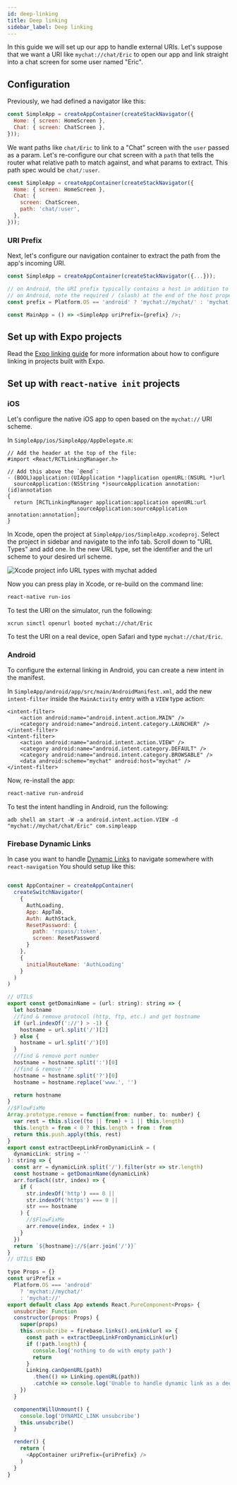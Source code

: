 ```yaml
---
id: deep-linking
title: Deep linking
sidebar_label: Deep linking
---
```


In this guide we will set up our app to handle external URIs. Let's suppose that we want a URI like `mychat://chat/Eric` to open our app and link straight into a chat screen for some user named "Eric".

## Configuration

Previously, we had defined a navigator like this:

```js
const SimpleApp = createAppContainer(createStackNavigator({
  Home: { screen: HomeScreen },
  Chat: { screen: ChatScreen },
}));
```

We want paths like `chat/Eric` to link to a "Chat" screen with the `user` passed as a param. Let's re-configure our chat screen with a `path` that tells the router what relative path to match against, and what params to extract. This path spec would be `chat/:user`.

```js
const SimpleApp = createAppContainer(createStackNavigator({
  Home: { screen: HomeScreen },
  Chat: {
    screen: ChatScreen,
    path: 'chat/:user',
  },
}));
```


### URI Prefix

Next, let's configure our navigation container to extract the path from the app's incoming URI. 

```js
const SimpleApp = createAppContainer(createStackNavigator({...}));

// on Android, the URI prefix typically contains a host in addition to scheme
// on Android, note the required / (slash) at the end of the host property
const prefix = Platform.OS == 'android' ? 'mychat://mychat/' : 'mychat://';

const MainApp = () => <SimpleApp uriPrefix={prefix} />;
```

## Set up with Expo projects

Read the [Expo linking guide](https://docs.expo.io/versions/latest/guides/linking.html) for more information about how to configure linking in projects built with Expo.

## Set up with `react-native init` projects

### iOS

Let's configure the native iOS app to open based on the `mychat://` URI scheme.

In `SimpleApp/ios/SimpleApp/AppDelegate.m`:

```
// Add the header at the top of the file:
#import <React/RCTLinkingManager.h>

// Add this above the `@end`:
- (BOOL)application:(UIApplication *)application openURL:(NSURL *)url
  sourceApplication:(NSString *)sourceApplication annotation:(id)annotation
{
  return [RCTLinkingManager application:application openURL:url
                      sourceApplication:sourceApplication annotation:annotation];
}
```

In Xcode, open the project at `SimpleApp/ios/SimpleApp.xcodeproj`. Select the project in sidebar and navigate to the info tab. Scroll down to "URL Types" and add one. In the new URL type, set the identifier and the url scheme to your desired url scheme.

![Xcode project info URL types with mychat added](/docs/assets/deep-linking/xcode-linking.png)

Now you can press play in Xcode, or re-build on the command line:

```sh
react-native run-ios
```

To test the URI on the simulator, run the following:

```
xcrun simctl openurl booted mychat://chat/Eric
```

To test the URI on a real device, open Safari and type `mychat://chat/Eric`.

### Android

To configure the external linking in Android, you can create a new intent in the manifest.

In `SimpleApp/android/app/src/main/AndroidManifest.xml`, add the new `intent-filter` inside the `MainActivity` entry with a `VIEW` type action:

```
<intent-filter>
    <action android:name="android.intent.action.MAIN" />
    <category android:name="android.intent.category.LAUNCHER" />
</intent-filter>
<intent-filter>
    <action android:name="android.intent.action.VIEW" />
    <category android:name="android.intent.category.DEFAULT" />
    <category android:name="android.intent.category.BROWSABLE" />
    <data android:scheme="mychat" android:host="mychat" />            
</intent-filter>
```

Now, re-install the app:

```sh
react-native run-android
```

To test the intent handling in Android, run the following:

```
adb shell am start -W -a android.intent.action.VIEW -d "mychat://mychat/chat/Eric" com.simpleapp
```

### Firebase Dynamic Links
In case you want to handle [Dynamic Links](https://rnfirebase.io/docs/v5.x.x/links/reference/links#onLink) to navigate somewhere with `react-navigation` 
You should setup like this:

```javascript

const AppContainer = createAppContainer(
  createSwitchNavigator(
    {
      AuthLoading,
      App: AppTab,
      Auth: AuthStack,
      ResetPassword: {
        path: 'rspass/:token',
        screen: ResetPassword
      }
    },
    {
      initialRouteName: 'AuthLoading'
    }
  )
)

// UTILS
export const getDomainName = (url: string): string => {
  let hostname
  //find & remove protocol (http, ftp, etc.) and get hostname
  if (url.indexOf('://') > -1) {
    hostname = url.split('/')[2]
  } else {
    hostname = url.split('/')[0]
  }
  //find & remove port number
  hostname = hostname.split(':')[0]
  //find & remove "?"
  hostname = hostname.split('?')[0]
  hostname = hostname.replace('www.', '')

  return hostname
}
//$FlowFixMe
Array.prototype.remove = function(from: number, to: number) {
  var rest = this.slice((to || from) + 1 || this.length)
  this.length = from < 0 ? this.length + from : from
  return this.push.apply(this, rest)
}
export const extractDeepLinkFromDynamicLink = (
  dynamicLink: string = ''
): string => {
  const arr = dynamicLink.split('/').filter(str => str.length)
  const hostname = getDomainName(dynamicLink)
  arr.forEach((str, index) => {
    if (
      str.indexOf('http') === 0 ||
      str.indexOf('https') === 0 ||
      str === hostname
    ) {
      //$FlowFixMe
      arr.remove(index, index + 1)
    }
  })
  return `${hostname}://${arr.join('/')}`
}
// UTILS END

type Props = {}
const uriPrefix =
  Platform.OS === 'android'
    ? 'mychat://mychat/'
    : 'mychat://'
export default class App extends React.PureComponent<Props> {
  unsubcribe: Function
  constructor(props: Props) {
    super(props)
    this.unsubcribe = firebase.links().onLink(url => {
      const path = extractDeepLinkFromDynamicLink(url)
      if (!path.length) {
        console.log('nothing to do with empty path')
        return
      }
      Linking.canOpenURL(path)
        .then(() => Linking.openURL(path))
        .catch(e => console.log('Unable to handle dynamic link as a deeplink', e))
    })
  }

  componentWillUnmount() {
    console.log('DYNAMIC_LINK unsubcribe')
    this.unsubcribe()
  }

  render() {
    return (
      <AppContainer uriPrefix={uriPrefix} />
    )
  }
}

```
